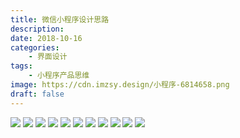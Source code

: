 ```yaml
---
title: 微信小程序设计思路
description: 
date: 2018-10-16
categories: 
    - 界面设计
tags: 
    - 小程序产品思维
image: https://cdn.imzsy.design/小程序-6814658.png
draft: false
---
```




![](https://cdn.imzsy.design/FinWd7IvzAlqntveEQ8X9x6KM9XZ)
![](https://cdn.imzsy.design/FtSAEfy8uvdisy1N6eE8-0ml1yiP)
![](https://cdn.imzsy.design/Fm1mcnoHDEbRNikN2ZzPvM4ObBTT)
![](https://cdn.imzsy.design/FoFLTL-mghfFh15sZaXtYyrVPr97)
![](https://cdn.imzsy.design/Fhxau3KleHAU-cSYOOR43fq15axi)
![](https://cdn.imzsy.design/FgfXubPzVeVVKg8P0Ikg3K2a7cBx)
![](https://cdn.imzsy.design/FnRSi8hCxambrddarqk56Ieak3bx)
![](https://cdn.imzsy.design/Fi0y2RGPFgaIq8DGM732_wJZR83u)
![](https://cdn.imzsy.design/Fvt5IjNSUpksjykdzPFRVQZKwqAO)
![](https://cdn.imzsy.design/FuEPzTThUN50rAXe-JwNDZ-wHBPH)
![](https://cdn.imzsy.design/FiXGa-1welgu7TWgNXvQ0V3Yy_zx)